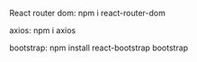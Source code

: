 React router dom: npm i react-router-dom

axios: npm i axios

bootstrap: npm install react-bootstrap bootstrap